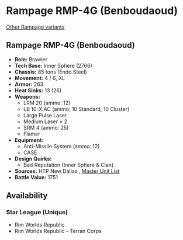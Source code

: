 # Rampage RMP-4G (Benboudaoud) 

[Other Rampage variants](../rampage.md) 

## Rampage RMP-4G (Benboudaoud) 

- **Role:** Brawler 
- **Tech Base:** Inner Sphere (2766) 
- **Chassis:** 85 tons (Endo Steel) 
- **Movement:** 4 / 6, XL 
- **Armor:** 263 
- **Heat Sinks:** 13 (26) 
- **Weapons:** 
  - LRM 20 (ammo: 12) 
  - LB 10-X AC (ammo: 10 Standard, 10 Cluster) 
  - Large Pulse Laser 
  - Medium Laser × 2 
  - SRM 4 (ammo: 25) 
  - Flamer 
- **Equipment:** 
  - Anti-Missile System (ammo: 12) 
  - CASE 
- **Design Quirks:** 
  - Bad Reputation (Inner Sphere & Clan) 
- **Sources:** HTP New Dallas , [Master Unit List](http://masterunitlist.info/Unit/Details/6974/rampage-rmp-4g-benboudaoud) 
- **Battle Value:** 1751 

## Availability 

### Star League (Unique) 

- Rim Worlds Republic 
- Rim Worlds Republic - Terran Corps 

